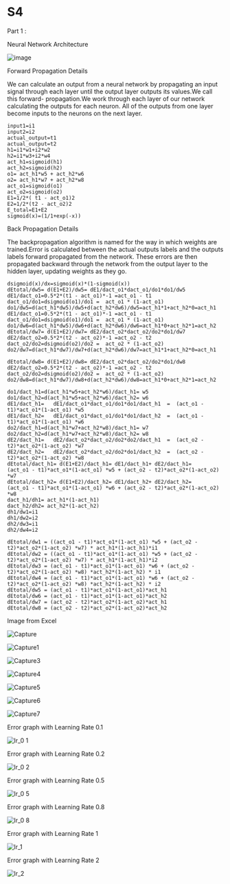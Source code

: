 
# S4

Part 1 :

  Neural Network Architecture 
 
  ![image](https://user-images.githubusercontent.com/53977148/137504158-274818a2-750e-424e-b49b-1e9ca7273972.png)


  Forward Propagation Details 

  We can calculate an output from a neural network by propagating an input signal through each layer until the output layer outputs its values.We call this forward-       propagation.We work through each layer of our network calculating the outputs for each neuron. All of the outputs from one layer become inputs to the neurons on the next layer.

    input1=i1
    input2=i2
    actual_output=t1
    actual_output=t2
    h1=i1*w1+i2*w2
    h2=i1*w3+i2*w4
    act_h1=sigmoid(h1)
    act_h2=sigmoid(h2)
    o1= act_h1*w5 + act_h2*w6
    o2= act_h1*w7 + act_h2*w8
    act_o1=sigmoid(o1)
    act_o2=sigmoid(o2)
    E1=1/2*( t1 - act_o1)2
    E2=1/2*(t2 - act_o2)2
    E_total=E1+E2
    sigmoid(x)=(1/1+exp(-x))


  Back Propagation Details  
  
   The backpropagation algorithm is named for the way in which weights are trained.Error is calculated between the actual outputs labels and the outputs labels forward propagated from the network. These errors are then propagated backward through the network from the output layer to the hidden layer, updating weights as they go.


    dsigmoid(x)/dx=sigmoid(x)*(1-sigmoid(x))
    dEtotal/dw5= d(E1+E2)/dw5= dE1/dact_o1*dact_o1/do1*do1/dw5	
    dE1/dact_o1=0.5*2*(t1 - act_o1)*-1 =act_o1 - t1		
    dact_o1/do1=dsigmoid(o1)/do1 =  act_o1 * (1-act_o1)		
    do1/dw5=d(act_h1*dw5)/dw5+d(act_h2*dw6)/dw5=act_h1*1+act_h2*0=act_h1	
    dE1/dact_o1=0.5*2*(t1 - act_o1)*-1 =act_o1 - t1
    dact_o1/do1=dsigmoid(o1)/do1 =  act_o1 * (1-act_o1)	
    do1/dw6=d(act_h1*dw5)/dw6+d(act_h2*dw6)/dw6=act_h1*0+act_h2*1=act_h2 
    dEtotal/dw7= d(E1+E2)/dw7= dE2/dact_o2*dact_o2/do2*do1/dw7						
    dE2/dact_o2=0.5*2*(t2 - act_o2)*-1 =act_o2 - t2						
    dact_o2/do2=dsigmoid(o2)/do2 =  act_o2 * (1-act_o2)						
    do2/dw7=d(act_h1*dw7)/dw7+d(act_h2*dw6)/dw7=act_h1*1+act_h2*0=act_h1						
					
    dEtotal/dw8= d(E1+E2)/dw8= dE2/dact_o2*dact_o2/do2*do1/dw8					
    dE2/dact_o2=0.5*2*(t2 - act_o2)*-1 =act_o2 - t2					
    dact_o2/do2=dsigmoid(o2)/do2 =  act_o2 * (1-act_o2)					
    do2/dw8=d(act_h1*dw7)/dw8+d(act_h2*dw6)/dw8=act_h1*0+act_h2*1=act_h2					

    do1/dact_h1=d(act_h1*w5+act_h2*w6)/dact_h1= w5							
    do1/dact_h2=d(act_h1*w5+act_h2*w6)/dact_h2= w6							
    dE1/dact_h1=   dE1/dact_o1*dact_o1/do1*do1/dact_h1  =  (act_o1 - t1)*act_o1*(1-act_o1) *w5							
    dE1/dact_h2=   dE1/dact_o1*dact_o1/do1*do1/dact_h2  =  (act_o1 - t1)*act_o1*(1-act_o1) *w6		
    do2/dact_h1=d(act_h1*w7+act_h2*w8)/dact_h1= w7							
    do2/dact_h2=d(act_h1*w7+act_h2*w8)/dact_h2= w8							
    dE2/dact_h1=   dE2/dact_o2*dact_o2/do2*do2/dact_h1  =  (act_o2 - t2)*act_o2*(1-act_o2) *w7							
    dE2/dact_h2=   dE2/dact_o2*dact_o2/do2*do1/dact_h2  =  (act_o2 - t2)*act_o2*(1-act_o2) *w8					
    dEtotal/dact_h1= d(E1+E2)/dact_h1= dE1/dact_h1+ dE2/dact_h1=     (act_o1 - t1)*act_o1*(1-act_o1) *w5 + (act_o2 - t2)*act_o2*(1-act_o2) *w7										
    dEtotal/dact_h2= d(E1+E2)/dact_h2= dE1/dact_h2+ dE2/dact_h2=     (act_o1 - t1)*act_o1*(1-act_o1) *w6 + (act_o2 - t2)*act_o2*(1-act_o2) *w8										
	dact_h1/dh1= act_h1*(1-act_h1)
    dact_h2/dh2= act_h2*(1-act_h2)   
    dh1/dw1=i1	
    dh1/dw2=i2		
    dh2/dw3=i1		
    dh2/dw4=i2	

    dEtotal/dw1 = ((act_o1 - t1)*act_o1*(1-act_o1) *w5 + (act_o2 - t2)*act_o2*(1-act_o2) *w7) * act_h1*(1-act_h1)*i1						
    dEtotal/dw2 = ((act_o1 - t1)*act_o1*(1-act_o1) *w5 + (act_o2 - t2)*act_o2*(1-act_o2) *w7) * act_h1*(1-act_h1)*i2						
    dEtotal/dw3 = (act_o1 - t1)*act_o1*(1-act_o1) *w6 + (act_o2 - t2)*act_o2*(1-act_o2) *w8) *act_h2*(1-act_h2) * i1						
    dEtotal/dw4 = (act_o1 - t1)*act_o1*(1-act_o1) *w6 + (act_o2 - t2)*act_o2*(1-act_o2) *w8) *act_h2*(1-act_h2) * i2						
    dEtotal/dw5 = (act_o1 - t1)*act_o1*(1-act_o1)*act_h1 	
    dEtotal/dw6 = (act_o1 - t1)*act_o1*(1-act_o1)*act_h2 
    dEtotal/dw7 = (act_o2 - t2)*act_o2*(1-act_o2)*act_h1 						
	dEtotal/dw8 = (act_o2 - t2)*act_o2*(1-act_o2)*act_h2 					

Image from Excel 

![Capture](https://user-images.githubusercontent.com/53977148/137503326-f124687a-bdb6-4c0f-bd37-c37c1c743d61.PNG)

![Capture1](https://user-images.githubusercontent.com/53977148/137502273-740bb820-a4b2-41fb-a3d1-638d3b3102e6.PNG)

![Capture3](https://user-images.githubusercontent.com/53977148/137502016-82f599d9-7fb5-4ebf-8774-329228560a62.PNG)

![Capture4](https://user-images.githubusercontent.com/53977148/137502046-7afa8b28-4b3e-4db7-83d2-b8b8b702d35c.PNG)

![Capture5](https://user-images.githubusercontent.com/53977148/137502060-660f36bf-c614-4ac2-8093-bafa43dd6135.PNG)

![Capture6](https://user-images.githubusercontent.com/53977148/137502115-f542bae8-6322-42b6-828e-c47006a88cc9.PNG)

![Capture7](https://user-images.githubusercontent.com/53977148/137502163-a6e5d92d-ecea-4e3e-8e33-3638a46a1417.PNG)

Error graph with Learning Rate 0.1 

![lr_0 1](https://user-images.githubusercontent.com/53977148/137502861-f3c1483a-316e-487a-a65f-6b891c50348c.PNG)

Error graph with Learning Rate 0.2

![lr_0 2](https://user-images.githubusercontent.com/53977148/137502866-34cc2084-9784-4020-bec9-cb1139c081df.PNG)

Error graph with Learning Rate 0.5 

![lr_0 5](https://user-images.githubusercontent.com/53977148/137502873-1dc2ac1b-d102-4e3e-92a6-c8e841579d94.PNG)

Error graph with Learning Rate 0.8

![lr_0 8](https://user-images.githubusercontent.com/53977148/137503028-7148e8ff-d5ad-4fb5-ac37-5fb8a002f30d.PNG)

Error graph with Learning Rate 1 

![lr_1](https://user-images.githubusercontent.com/53977148/137503040-f8bd63da-c4ef-462e-a30e-e93db96a68fe.PNG)

Error graph with Learning Rate 2 

![lr_2](https://user-images.githubusercontent.com/53977148/137503045-0d059ed6-a137-4c3a-a692-958ad6edd180.PNG)
